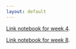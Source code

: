 ```yaml
---
layout: default
---
```


[Link notebook for week 4](./week04.markdown).


[Link notebook for week 8](./week08.md).


